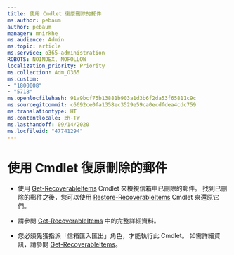 ```yaml
---
title: 使用 Cmdlet 復原刪除的郵件
ms.author: pebaum
author: pebaum
manager: mnirkhe
ms.audience: Admin
ms.topic: article
ms.service: o365-administration
ROBOTS: NOINDEX, NOFOLLOW
localization_priority: Priority
ms.collection: Adm_O365
ms.custom:
- "1800008"
- "5718"
ms.openlocfilehash: 91a9bcf75b13881b903a1d3b6f2da53f65811c9c
ms.sourcegitcommit: c6692ce0fa1358ec3529e59ca0ecdfdea4cdc759
ms.translationtype: HT
ms.contentlocale: zh-TW
ms.lasthandoff: 09/14/2020
ms.locfileid: "47741294"
---
```

# <a name="recover-deleted-items-with-cmdlet"></a>使用 Cmdlet 復原刪除的郵件

- 使用 [Get-RecoverableItems](https://docs.microsoft.com/powershell/module/exchange/get-recoverableitems?view=exchange-ps) Cmdlet 來檢視信箱中已刪除的郵件。 找到已刪除的郵件之後，您可以使用 [Restore-RecoverableItems](https://docs.microsoft.com/powershell/module/exchange/Restore-RecoverableItems?view=exchange-ps) Cmdlet 來還原它們。

- 請參閱 [Get-RecoverableItems](https://docs.microsoft.com/powershell/module/exchange/get-recoverableitems?view=exchange-ps) 中的完整詳細資料。

- 您必須先獲指派「信箱匯入匯出」角色，才能執行此 Cmdlet。 如需詳細資訊，請參閱 [Get-RecoverableItems](https://docs.microsoft.com/powershell/module/exchange/get-recoverableitems?view=exchange-ps)。
